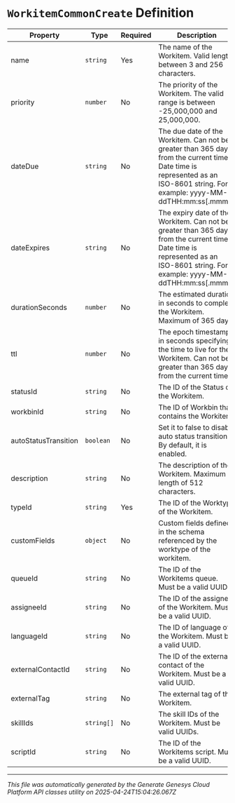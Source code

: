 # `WorkitemCommonCreate` Definition

| Property | Type | Required | Description |
|----------|------|----------|-------------|
| name | `string` | Yes | The name of the Workitem. Valid length between 3 and 256 characters. |
| priority | `number` | No | The priority of the Workitem. The valid range is between -25,000,000 and 25,000,000. |
| dateDue | `string` | No | The due date of the Workitem. Can not be greater than 365 days from the current time. Date time is represented as an ISO-8601 string. For example: yyyy-MM-ddTHH:mm:ss[.mmm]Z |
| dateExpires | `string` | No | The expiry date of the Workitem. Can not be greater than 365 days from the current time. Date time is represented as an ISO-8601 string. For example: yyyy-MM-ddTHH:mm:ss[.mmm]Z |
| durationSeconds | `number` | No | The estimated duration in seconds to complete the Workitem. Maximum of 365 days. |
| ttl | `number` | No | The epoch timestamp in seconds specifying the time to live for the Workitem. Can not be greater than 365 days from the current time. |
| statusId | `string` | No | The ID of the Status of the Workitem. |
| workbinId | `string` | No | The ID of Workbin that contains the Workitem. |
| autoStatusTransition | `boolean` | No | Set it to false to disable auto status transition. By default, it is enabled. |
| description | `string` | No | The description of the Workitem. Maximum length of 512 characters. |
| typeId | `string` | Yes | The ID of the Worktype of the Workitem. |
| customFields | `object` | No | Custom fields defined in the schema referenced by the worktype of the workitem. |
| queueId | `string` | No | The ID of the Workitems queue. Must be a valid UUID. |
| assigneeId | `string` | No | The ID of the assignee of the Workitem. Must be a valid UUID. |
| languageId | `string` | No | The ID of language of the Workitem. Must be a valid UUID. |
| externalContactId | `string` | No | The ID of the external contact of the Workitem. Must be a valid UUID. |
| externalTag | `string` | No | The external tag of the Workitem. |
| skillIds | `string[]` | No | The skill IDs of the Workitem. Must be valid UUIDs. |
| scriptId | `string` | No | The ID of the Workitems script. Must be a valid UUID. |

---

*This file was automatically generated by the Generate Genesys Cloud Platform API classes utility on 2025-04-24T15:04:26.067Z*